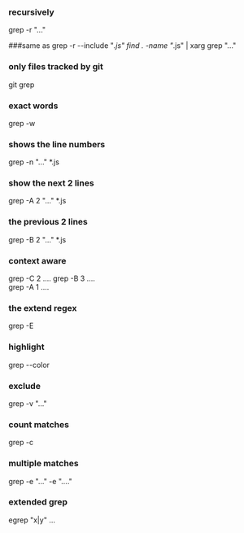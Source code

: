 ### recursively
grep -r "..." 

###same as grep -r --include "*.js"
find . -name "*.js" | xarg grep "..." 

### only files tracked by git
git grep 

### exact words
grep -w

### shows the line numbers
grep -n "..." *.js 

### show the next 2 lines
grep -A 2 "..." *.js 

### the previous 2 lines
grep -B 2 "..." *.js 

### context aware
grep -C 2 ....
grep -B 3 ....  
grep -A 1 ....    

### the extend regex
grep -E              

### highlight
grep --color 

### exclude         
grep -v "..."

### count matches
grep -c

### multiple matches
grep -e "..." -e "...."

### extended grep
egrep "x|y" ...